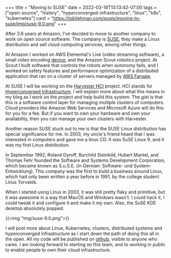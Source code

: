 +++
title = "Moving to SUSE"
date = 2022-03-18T13:13:42-07:00
tags = ["open-source", "history", "hyperconverged-infrastructure", "linux", "k8s", "kubernetes"]
card = "https://tobilehman.com/posts/moving-to-suse/img/suse-9.0.png"
+++

After 3.6 years at Amazon, I've decided to move to another company to work on open source software. The company is [SUSE](https://suse.com), they make a Linux distribution and sell cloud computing services, among other things.

At Amazon I worked on AWS Elemental's Live (video streaming software), a small video encoding [device](https://aws.amazon.com/medialive/features/link/), and the Amazon Scout robotics project. At Scout I built software that controls the robots when autonomy fails, and I worked on safety features and performance optimization of a distributed application that ran on a cluster of servers managed by [AWS Fargate](https://docs.aws.amazon.com/AmazonECS/latest/userguide/what-is-fargate.html).

At SUSE I will be working on the [Harvester HCI](https://harvesterhci.io) project. HCI stands for [Hyperconverged Infrastructure](https://en.wikipedia.org/wiki/Hyper-converged_infrastructure). I will explain more about what this means in my blog as I work on the project and help build this system. The gist is that this is a software control layer for managing multiple clusters of computers. Cloud providers like Amazon Web Services and Microsoft Azure will do this for you for a fee. But if you want to own your hardware and own your availability, then you can manage your own clusters with Harvester.

Another reason SUSE stuck out to me is that the SUSE Linux distribution has special significance for me. In 2003, my uncle's friend heard that I was interested in computers and gave me a linux CD. It was SuSE Linux 9, and it was my first Linux distribution.

In September 1992, Roland Dyroff, Burchild Steinbild, Hubert Mantel, and Thomas Fehr founded the Software and Systems Development Corporation, which became known as S.u.S.E. (in German: Software- und System-Entwicklung). This company was the first to build a business around Linux, which had only been written a year before in 1991, by the college student Linus Torvalds.

When I started using Linux in 2003, it was still pretty flaky and primitive, but it was awesome in a way that MacOS and Windows wasn't. I could hack it, I could tweak it and configure it and make it my own. Also, the SuSE KDE desktop absolutely popped.

{{<img "img/suse-9.0.png">}}

I will post more about Linux, Kubernetes, clusters, distributed systems and hyperconverged infrastructure as I start down the path of doing this all in the open. All my code will be published on [github](https://github.com/harvester/harvester), visible to anyone who cares. I am looking forward to starting on this team, and to working in public to enable people to own their cloud infrastructure.
